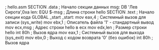 ; hello.asm
SECTION .data ; Начало секции данных
msg: DB 'Лев Сирота',0xa
len: EQU $-msg ; Длина строки hello
SECTION .text ; Начало секции кода
GLOBAL _start
_start: 
mov eax,4 ; Системный вызов для записи (sys_write)
mov ebx,1 ; Описатель файла '1' - стандартный вывод
mov ecx,msg ; Адрес строки hello в ecx
mov edx,len ; Размер строки hello
int 80h ; Вызов ядра
mov eax,1 ; Системный вызов для выхода (sys_exit)
mov ebx,0 ; Выход с кодом возврата '0' (без ошибок)
int 80h ; Вызов ядра

